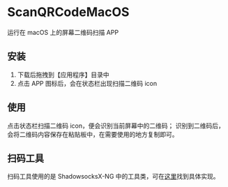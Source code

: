 # ScanQRCodeMacOS
运行在 macOS 上的屏幕二维码扫描 APP

## 安装
1. 下载后拖拽到【应用程序】目录中
2. 点击 APP 图标后，会在状态栏出现扫描二维码 icon

## 使用
点击状态栏扫描二维码 icon，便会识别当前屏幕中的二维码；
识别到二维码后，会将二维码内容保存在粘贴板中，在需要使用的地方复制即可。

## 扫码工具
扫码工具使用的是 ShadowsocksX-NG 中的工具类，可在[这里](https://github.com/shadowsocks/ShadowsocksX-NG/blob/develop/ShadowsocksX-NG/Utils.m)找到具体实现。
